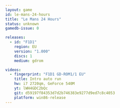 ```yaml
---
layout: game
id: le-mans-24-hours
title: "Le Mans 24 Hours"
status: unknown
gamedb-issue: 0

releases:
  - id: "F1D1"
    region: EU
    version: "1.000"
    discs: 1
    medium: gdrom

videos:
  - fingerprint: "F1D1 GD-ROM1/1 EU"
    title: Intro auto run
    hw: i7 2720qm, GeForce 540M
    yt: lWH4GDC2bQc
    git: d59197f84353d7d2b746383e9277d9ed7c8c4053
    platform: win86-release
---
```

